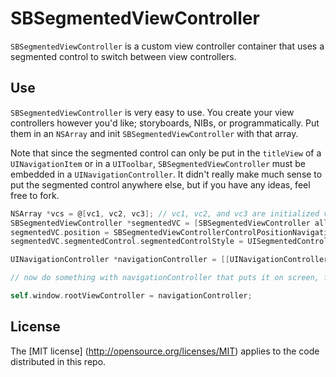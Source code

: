 SBSegmentedViewController
=========================

`SBSegmentedViewController` is a custom view controller container that uses a segmented control to switch between view controllers.

## Use

`SBSegmentedViewController` is very easy to use. You create your view controllers however you'd like; storyboards, NIBs, or programmatically. Put them in an `NSArray` and init `SBSegmentedViewController` with that array.

Note that since the segmented control can only be put in the `titleView` of a `UINavigationItem` or in a `UIToolbar`, `SBSegmentedViewController` must be embedded in a `UINavigationController`. It didn't really make much sense to put the segmented control anywhere else, but if you have any ideas, feel free to fork.

```objective-c
NSArray *vcs = @[vc1, vc2, vc3]; // vc1, vc2, and vc3 are initialized view controllers
SBSegmentedViewController *segmentedVC = [SBSegmentedViewController alloc] initWithViewControllers:vcs];
segmentedVC.position = SBSegmentedViewControllerControlPositionNavigationBar;
segmentedVC.segmentedControl.segmentedControlStyle = UISegmentedControlStyleBar;

UINavigationController *navigationController = [[UINavigationController alloc] initWithRootViewController:segmentedVC];

// now do something with navigationController that puts it on screen, for example (in application:didFinishLaunchingWithOptions:):

self.window.rootViewController = navigationController;
```

## License

The [MIT license] (http://opensource.org/licenses/MIT) applies to the code distributed in this repo.
